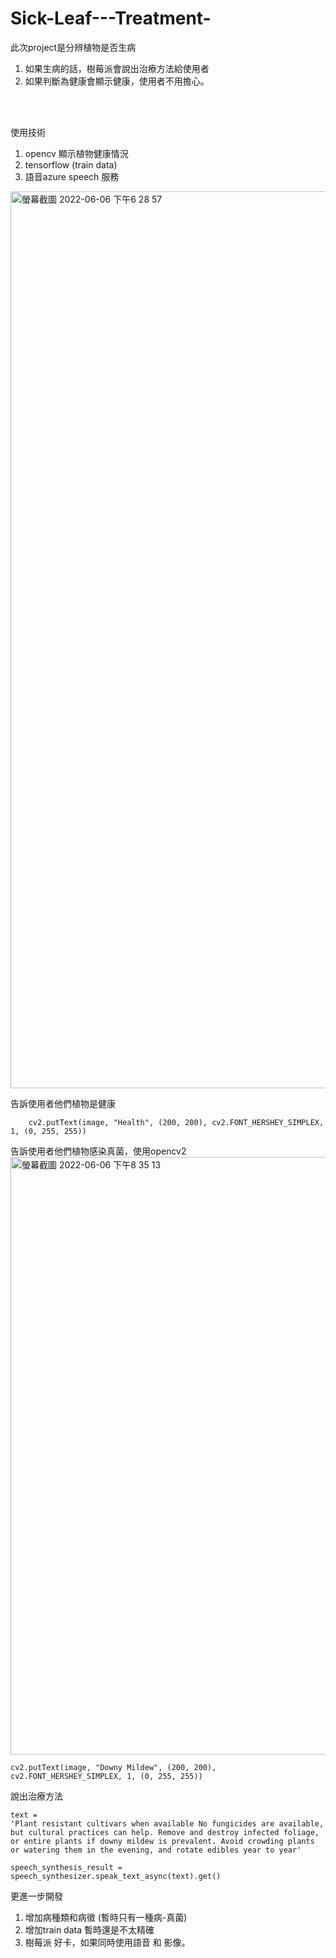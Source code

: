 # Sick-Leaf---Treatment-

此次project是分辨植物是否生病
1. 如果生病的話，樹莓派會說出治療方法給使用者
2. 如果判斷為健康會顯示健康，使用者不用擔心。
<br/>
<br/>

使用技術
1. opencv 顯示植物健康情況
2. tensorflow (train data)
3. 語音azure speech 服務
<img width="1435" alt="螢幕截圖 2022-06-06 下午6 28 57" src="https://user-images.githubusercontent.com/85872659/172144098-9f13eac6-ff2e-49e2-8a9e-aa7fc3c35906.png">


告訴使用者他們植物是健康
```
    cv2.putText(image, "Health", (200, 200), cv2.FONT_HERSHEY_SIMPLEX, 1, (0, 255, 255))
```

告訴使用者他們植物感染真菌，使用opencv2
<img width="956" alt="螢幕截圖 2022-06-06 下午8 35 13" src="https://user-images.githubusercontent.com/85872659/172161956-09dddbd5-b7c1-4236-b0a0-a9e161ba5ba3.png">
```
cv2.putText(image, "Downy Mildew", (200, 200), cv2.FONT_HERSHEY_SIMPLEX, 1, (0, 255, 255))
```


說出治療方法
```
text = 
'Plant resistant cultivars when available No fungicides are available, 
but cultural practices can help. Remove and destroy infected foliage, 
or entire plants if downy mildew is prevalent. Avoid crowding plants 
or watering them in the evening, and rotate edibles year to year'

speech_synthesis_result = speech_synthesizer.speak_text_async(text).get()
```

更進一步開發
1. 增加病種類和病徵 (暫時只有一種病-真菌)
2. 增加train data 暫時還是不太精確
3. 樹莓派 好卡，如果同時使用語音 和 影像。
